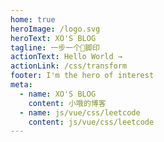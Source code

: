 ```yaml
---
home: true
heroImage: /logo.svg
heroText: XO'S BLOG
tagline: 一步一个🐷脚印
actionText: Hello World →
actionLink: /css/transform
footer: I'm the hero of interest
meta:
  - name: XO'S BLOG
    content: 小哦的博客
  - name: js/vue/css/leetcode
    content: js/vue/css/leetcode
---
```

